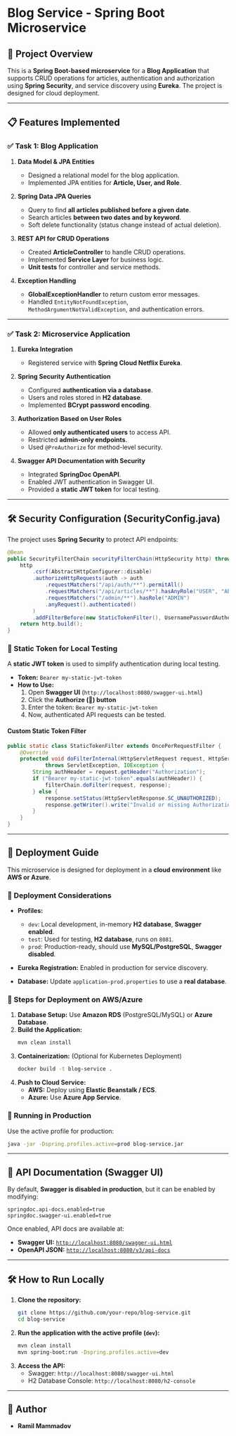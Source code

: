 # Blog Service - Spring Boot Microservice

## 📌 Project Overview
This is a **Spring Boot-based microservice** for a **Blog Application** that supports CRUD operations for articles, authentication and authorization using **Spring Security**, and service discovery using **Eureka**. The project is designed for cloud deployment.

---

## 📋 Features Implemented
### ✅ **Task 1: Blog Application**
1. **Data Model & JPA Entities**
    - Designed a relational model for the blog application.
    - Implemented JPA entities for **Article, User, and Role**.

2. **Spring Data JPA Queries**
    - Query to find **all articles published before a given date**.
    - Search articles **between two dates and by keyword**.
    - Soft delete functionality (status change instead of actual deletion).

3. **REST API for CRUD Operations**
    - Created **ArticleController** to handle CRUD operations.
    - Implemented **Service Layer** for business logic.
    - **Unit tests** for controller and service methods.

4. **Exception Handling**
    - **GlobalExceptionHandler** to return custom error messages.
    - Handled `EntityNotFoundException`, `MethodArgumentNotValidException`, and authentication errors.

---

### ✅ **Task 2: Microservice Application**
1. **Eureka Integration**
    - Registered service with **Spring Cloud Netflix Eureka**.

2. **Spring Security Authentication**
    - Configured **authentication via a database**.
    - Users and roles stored in **H2 database**.
    - Implemented **BCrypt password encoding**.

3. **Authorization Based on User Roles**
    - Allowed **only authenticated users** to access API.
    - Restricted **admin-only endpoints**.
    - Used `@PreAuthorize` for method-level security.

4. **Swagger API Documentation with Security**
    - Integrated **SpringDoc OpenAPI**.
    - Enabled JWT authentication in Swagger UI.
    - Provided a **static JWT token** for local testing.

---

## 🛠️ **Security Configuration (SecurityConfig.java)**
The project uses **Spring Security** to protect API endpoints:

```java
@Bean
public SecurityFilterChain securityFilterChain(HttpSecurity http) throws Exception {
    http
        .csrf(AbstractHttpConfigurer::disable)
        .authorizeHttpRequests(auth -> auth
            .requestMatchers("/api/auth/**").permitAll()
            .requestMatchers("/api/articles/**").hasAnyRole("USER", "ADMIN")
            .requestMatchers("/admin/**").hasRole("ADMIN")
            .anyRequest().authenticated()
        )
        .addFilterBefore(new StaticTokenFilter(), UsernamePasswordAuthenticationFilter.class);
    return http.build();
}
```

### **🔹 Static Token for Local Testing**
A **static JWT token** is used to simplify authentication during local testing.

- **Token:** `Bearer my-static-jwt-token`
- **How to Use:**
    1. Open **Swagger UI** (`http://localhost:8080/swagger-ui.html`)
    2. Click the **Authorize (🔑) button**
    3. Enter the token: `Bearer my-static-jwt-token`
    4. Now, authenticated API requests can be tested.

#### **Custom Static Token Filter**
```java
public static class StaticTokenFilter extends OncePerRequestFilter {
    @Override
    protected void doFilterInternal(HttpServletRequest request, HttpServletResponse response, FilterChain filterChain)
            throws ServletException, IOException {
        String authHeader = request.getHeader("Authorization");
        if ("Bearer my-static-jwt-token".equals(authHeader)) {
            filterChain.doFilter(request, response);
        } else {
            response.setStatus(HttpServletResponse.SC_UNAUTHORIZED);
            response.getWriter().write("Invalid or missing Authorization header");
        }
    }
}
```

---

## 🚀 **Deployment Guide**
This microservice is designed for deployment in a **cloud environment** like **AWS or Azure**.

### **🔹 Deployment Considerations**
- **Profiles:**
    - `dev`: Local development, in-memory **H2 database**, **Swagger enabled**.
    - `test`: Used for testing, **H2 database**, runs on `8081`.
    - `prod`: Production-ready, should use **MySQL/PostgreSQL**, **Swagger disabled**.

- **Eureka Registration:** Enabled in production for service discovery.
- **Database:** Update `application-prod.properties` to use a **real database**.

### **🔹 Steps for Deployment on AWS/Azure**
1. **Database Setup:** Use **Amazon RDS** (PostgreSQL/MySQL) or **Azure Database**.
2. **Build the Application:**
   ```sh
   mvn clean install
   ```
3. **Containerization:** (Optional for Kubernetes Deployment)
   ```sh
   docker build -t blog-service .
   ```
4. **Push to Cloud Service:**
    - **AWS:** Deploy using **Elastic Beanstalk / ECS**.
    - **Azure:** Use **Azure App Service**.

### **🔹 Running in Production**
Use the active profile for production:
```sh
java -jar -Dspring.profiles.active=prod blog-service.jar
```

---

## 📜 **API Documentation (Swagger UI)**
By default, **Swagger is disabled in production**, but it can be enabled by modifying:
```properties
springdoc.api-docs.enabled=true
springdoc.swagger-ui.enabled=true
```

Once enabled, API docs are available at:
- **Swagger UI:** [`http://localhost:8080/swagger-ui.html`](http://localhost:8080/swagger-ui.html)
- **OpenAPI JSON:** [`http://localhost:8080/v3/api-docs`](http://localhost:8080/v3/api-docs)

---

## 🛠 **How to Run Locally**
1. **Clone the repository:**
   ```sh
   git clone https://github.com/your-repo/blog-service.git
   cd blog-service
   ```
2. **Run the application with the active profile (`dev`):**
   ```sh
   mvn clean install
   mvn spring-boot:run -Dspring.profiles.active=dev
   ```
3. **Access the API:**
    - Swagger: `http://localhost:8080/swagger-ui.html`
    - H2 Database Console: `http://localhost:8080/h2-console`

---

## **👥 Author**
- **Ramil Mammadov**
